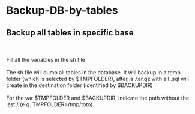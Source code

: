 # Backup-DB-by-tables
## Backup all tables in specific base
\
\
Fill all the variables in the sh file
\
\
The sh file will dump all tables in the database. It will backup in a temp folder (which is selected by $TMPFOLDER), after, a .tar.gz with all .sql will create in the destination folder (identified by $BACKUPDIR)
\
\
For the var $TMPFOLDER and $BACKUPDIR, indicate the path without the last / (e.g. TMPFOLDER=/tmp/toto)
